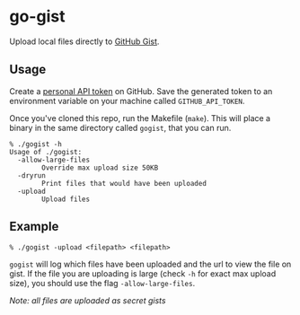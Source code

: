 # go-gist
Upload local files directly to [GitHub Gist](https://gist.github.com/).

## Usage
Create a [personal API token](https://github.com/settings/tokens) on GitHub. Save the generated token to an environment variable on your machine called `GITHUB_API_TOKEN`.

Once you've cloned this repo, run the Makefile (`make`). This will place a binary in the same directory called `gogist`, that you can run.

```
% ./gogist -h
Usage of ./gogist:
  -allow-large-files
    	Override max upload size 50KB
  -dryrun
    	Print files that would have been uploaded
  -upload
    	Upload files
```

## Example

```
% ./gogist -upload <filepath> <filepath>
```

`gogist` will log which files have been uploaded and the url to view the file on gist.
If the file you are uploading is large (check `-h` for exact max upload size), you should use the flag `-allow-large-files`.

_Note: all files are uploaded as secret gists_
